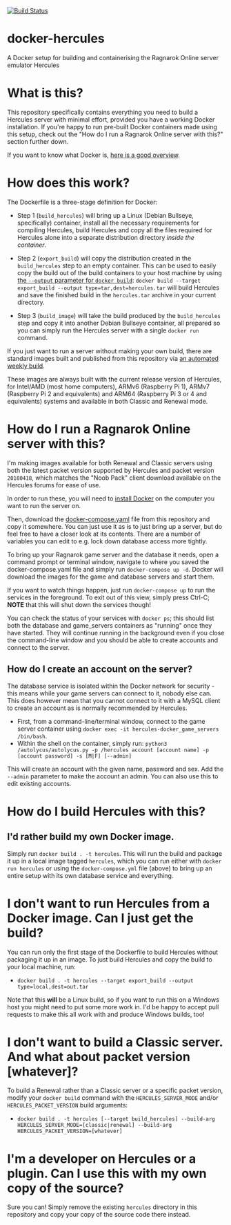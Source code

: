 [![Build Status](https://drone.yellowkeycard.net/api/badges/outrider/hercules-docker/status.svg)](https://drone.yellowkeycard.net/outrider/hercules-docker)

# docker-hercules

A Docker setup for building and containerising the Ragnarok Online server emulator Hercules

# What is this?

This repository specifically contains everything you need to build a Hercules server with minimal
effort, provided you have a working Docker installation. If you're happy to run pre-built Docker
containers made using this setup, check out the "How do I run a Ragnarok Online server with this?"
section further down.

If you want to know what Docker is, [here is a good overview](https://www.zdnet.com/article/what-is-docker-and-why-is-it-so-darn-popular/).

# How does this work?

The Dockerfile is a three-stage definition for Docker:

- Step 1 (`build_hercules`) will bring up a Linux (Debian Bullseye, specifically) container, install
all the necessary requirements for compiling Hercules, build Hercules and copy all the files required
for Hercules alone into a separate distribution directory *inside the container*.

- Step 2 (`export_build`) will copy the distribution created in the `build_hercules` step to an empty
container. This can be used to easily copy the build out of the build containers to your host machine
by using [the `--output` parameter for `docker build`](https://docs.docker.com/engine/reference/commandline/build/#custom-build-outputs):
`docker build --target export_build --output type=tar,dest=hercules.tar` will build Hercules and
save the finished build in the `hercules.tar` archive in your current directory.

- Step 3 (`build_image`) will take the build produced by the `build_hercules` step and copy it into
another Debian Bullseye container, all prepared so you can simply run the Hercules server with a single
`docker run` command.

If you just want to run a server without making your own build, there are standard images built and
published from this repository via
[an automated weekly build](https://github.com/fpiesche/hercules-docker/actions).

These images are always built with the current release version of Hercules, for Intel/AMD
(most home computers), ARMv6 (Raspberry Pi 1), ARMv7 (Raspberry Pi 2 and equivalents) and
ARM64 (Raspberry Pi 3 or 4 and equivalents) systems and available in both Classic and
Renewal mode.

# How do I run a Ragnarok Online server with this?

I'm making images available for both Renewal and Classic servers using both the latest packet
version supported by Hercules and packet version `20180418`, which matches the "Noob Pack" client
download available on the Hercules forums for ease of use.

In order to run these, you will need to [install Docker](https://docs.docker.com/get-docker/) on
the computer you want to run the server on.

Then, download the [docker-compose.yaml](https://github.com/fpiesche/hercules-docker/blob/main/docker-compose.yaml)
file from this repository and copy it somewhere. You can just use it as is to just bring up a
server, but do feel free to have a closer look at its contents. There are a number of variables
you can edit to e.g. lock down database access more tightly.

To bring up your Ragnarok game server and the database it needs, open a command prompt or terminal
window, navigate to where you saved the docker-compose.yaml file and simply run
`docker-compose up -d`. Docker will download the images for the game and database servers and
start them.

If you want to watch things happen, just run `docker-compose up` to run the services in the
foreground. To exit out of this view, simply press Ctrl-C; **NOTE** that this will shut down
the services though!

You can check the status of your services with `docker ps`; this should list both the database and
game_servers containers as "running" once they have started. They will continue running in the
background even if you close the command-line window and you should be able to create accounts
and connect to the server.

## How do I create an account on the server?

The database service is isolated within the Docker network for security - this means while your
game servers can connect to it, nobody else can. This does however mean that you cannot connect
to it with a MySQL client to create an account as is normally recommended by Hercules.

- First, from a command-line/terminal window, connect to the game server container using
  `docker exec -it hercules-docker_game_servers /bin/bash`.
- Within the shell on the container, simply run:
  `python3 /autolycus/autolycus.py -p /hercules account [account name] -p [account password] -s [M|F] [--admin]`

This will create an account with the given name, password and sex. Add the `--admin` parameter to
make the account an admin. You can also use this to edit existing accounts.

# How do I build Hercules with this?

## I'd rather build my own Docker image.

Simply run `docker build . -t hercules`. This will run the build and package it up in a local image tagged `hercules`, which you can run either with `docker run hercules` or using the `docker-compose.yml` file (above) to bring up an entire setup with its own database service and everything.

# I don't want to run Hercules from a Docker image. Can I just get the build?

You can run only the first stage of the Dockerfile to build Hercules without packaging it up in an image. To just build Hercules and copy the build to your local machine, run:

  - `docker build . -t hercules --target export_build --output type=local,dest=out.tar`

Note that this **will** be a Linux build, so if you want to run this on a Windows host you might need to put some more work in. I'd be happy to accept pull requests to make this all work with and produce Windows builds, too!

# I don't want to build a Classic server. And what about packet version [whatever]?

To build a Renewal rather than a Classic server or a specific packet version, modify your `docker build` command with the `HERCULES_SERVER_MODE` and/or `HERCULES_PACKET_VERSION` build arguments:

* `docker build . -t hercules [--target build_hercules] --build-arg HERCULES_SERVER_MODE=[classic|renewal] --build-arg HERCULES_PACKET_VERSION=[whatever]`

# I'm a developer on Hercules or a plugin. Can I use this with my own copy of the source?

Sure you can! Simply remove the existing `hercules` directory in this repository and copy your copy of the source code there instead.
